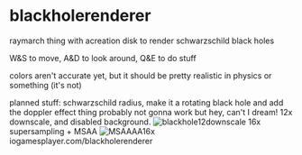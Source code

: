 # blackholerenderer
raymarch thing with acreation disk to render schwarzschild black holes

W&S to move, A&D to look around, Q&E to do stuff

colors aren't accurate yet, but it should be pretty realistic in physics or something (it's not)

planned stuff: schwarzschild radius, make it a rotating black hole and add the doppler effect thing
probably not gonna work but hey, can't I dream!
12x downscale, and disabled background.
![blackhole12downscale](https://github.com/iogamesmaker/blackholerenderer/assets/51845955/0512ac1b-e9f4-452b-bd6e-2345c2043e49)
16x supersampling + MSAA
![MSAAAA16x](https://github.com/iogamesmaker/blackholerenderer/assets/51845955/0dfbbd7d-f572-4faf-a8a5-9889992801a1)
iogamesplayer.com/blackholerenderer
